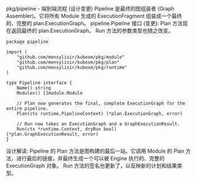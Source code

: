 pkg/pipeline - 端到端流程 (设计变更)
Pipeline 是最终的图组装者 (Graph Assembler)。它将所有 Module 生成的 ExecutionFragment 组装成一个最终的、完整的 plan.ExecutionGraph。
pipeline.Pipeline 接口 (变更):
Plan 方法现在返回最终的 plan.ExecutionGraph。
Run 方法的参数类型也随之改变。
```aiignore
package pipeline

import (
    "github.com/mensylisir/kubexm/pkg/module"
    "github.com/mensylisir/kubexm/pkg/plan"
    "github.com/mensylisir/kubexm/pkg/runtime"
)

type Pipeline interface {
    Name() string
    Modules() []module.Module

    // Plan now generates the final, complete ExecutionGraph for the entire pipeline.
    Plan(ctx runtime.PipelineContext) (*plan.ExecutionGraph, error)

    // Run now takes an ExecutionGraph and a GraphExecutionResult.
    Run(ctx *runtime.Context, dryRun bool) (*plan.GraphExecutionResult, error)
}
```
设计解读:
Pipeline 的 Plan 方法是图构建的最后一站。它调用 Module 的 Plan 方法，进行最后的链接，并最终生成一个可以被 Engine 执行的、完整的 ExecutionGraph 对象。
Run 方法的签名也更新了，以反映新的计划和结果类型。
